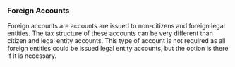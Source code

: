 ### Foreign Accounts



Foreign accounts are accounts are issued to non-citizens and foreign legal entities. The tax structure of these accounts can be very different than citizen and legal entity accounts. This type of account is not required as all foreign entities could be issued legal entity accounts, but the option is there if it is necessary.
